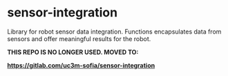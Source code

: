# sensor-integration
Library for robot sensor data integration. Functions encapsulates data from sensors and offer meaningful results for the robot.

**THIS REPO IS NO LONGER USED. MOVED TO:**

**https://gitlab.com/uc3m-sofia/sensor-integration**
